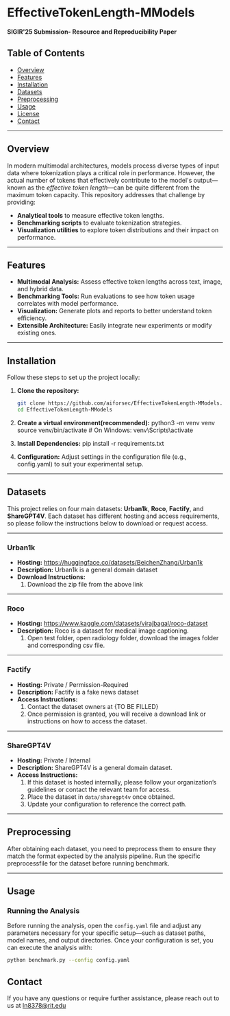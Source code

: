 # EffectiveTokenLength-MModels
**SIGIR'25 Submission- Resource and Reproducibility Paper**

## Table of Contents

- [Overview](#overview)
- [Features](#features)
- [Installation](#installation)
- [Datasets](#datasets)
- [Preprocessing](#preprocessing)
- [Usage](#usage)
- [License](#license)
- [Contact](#contact)

---

## Overview

In modern multimodal architectures, models process diverse types of input data where tokenization plays a critical role in performance. However, the actual number of tokens that effectively contribute to the model's output—known as the *effective token length*—can be quite different from the maximum token capacity. This repository addresses that challenge by providing:

- **Analytical tools** to measure effective token lengths.
- **Benchmarking scripts** to evaluate tokenization strategies.
- **Visualization utilities** to explore token distributions and their impact on performance.

---

## Features

- **Multimodal Analysis:** Assess effective token lengths across text, image, and hybrid data.
- **Benchmarking Tools:** Run evaluations to see how token usage correlates with model performance.
- **Visualization:** Generate plots and reports to better understand token efficiency.
- **Extensible Architecture:** Easily integrate new experiments or modify existing ones.

---

## Installation

Follow these steps to set up the project locally:

1. **Clone the repository:**

   ```bash
   git clone https://github.com/aiforsec/EffectiveTokenLength-MModels.git
   cd EffectiveTokenLength-MModels

2. **Create a virtual environment(recommended):**
    python3 -m venv venv
    source venv/bin/activate  # On Windows: venv\Scripts\activate

3. **Install Dependencies:**
    pip install -r requirements.txt

4. **Configuration:**
    Adjust settings in the configuration file (e.g., config.yaml) to suit your experimental setup.

---

## Datasets

This project relies on four main datasets: **Urban1k**, **Roco**, **Factify**, and **ShareGPT4V**. Each dataset has different hosting and access requirements, so please follow the instructions below to download or request access.

---

### Urban1k

- **Hosting:** https://huggingface.co/datasets/BeichenZhang/Urban1k
- **Description:** Urban1k is a general domain dataset
- **Download Instructions:**
  1. Download the zip file from the above link

---

### Roco

- **Hosting:** https://www.kaggle.com/datasets/virajbagal/roco-dataset
- **Description:** Roco is a dataset for medical image captioning.
  1. Open test folder, open radiology folder, download the images folder and corresponding csv file.

---

### Factify

- **Hosting:** Private / Permission-Required
- **Description:** Factify is a fake news dataset
- **Access Instructions:**
  1. Contact the dataset owners at {TO BE FILLED}
  2. Once permission is granted, you will receive a download link or instructions on how to access the dataset.

---

### ShareGPT4V

- **Hosting:** Private / Internal
- **Description:** ShareGPT4V is a general domain dataset.
- **Access Instructions:**
  1. If this dataset is hosted internally, please follow your organization’s guidelines or contact the relevant team for access.
  2. Place the dataset in `data/sharegpt4v` once obtained.
  3. Update your configuration to reference the correct path.

---

## Preprocessing

After obtaining each dataset, you need to preprocess them to ensure they match the format expected by the analysis pipeline.
Run the specific preprocessfile for the dataset before running benchmark. 

---

## Usage

### Running the Analysis

Before running the analysis, open the `config.yaml` file and adjust any parameters necessary for your specific setup—such as dataset paths, model names, and output directories. Once your configuration is set, you can execute the analysis with:

   ```bash
   python benchmark.py --config config.yaml
   ```
## Contact 

If you have any questions or require further assistance, please reach out to us at ln8378@rit.edu